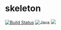 # skeleton
[![Build Status](https://secure.travis-ci.org/beldon/skeleton.png?branch=master)](https://travis-ci.org/beldon/skeleton)
![Java](https://img.shields.io/badge/language-Java-green.svg)
![](https://img.shields.io/badge/license-GNU-green.svg)

